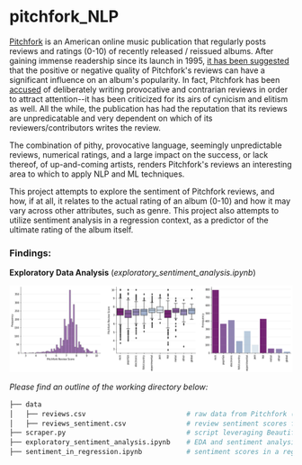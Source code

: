 # pitchfork_NLP

[Pitchfork](https://pitchfork.com/) is an American online music publication that regularly posts reviews and ratings (0-10) of recently released / reissued albums. After gaining immense readership since its launch in 1995, [it has been suggested](https://www.washingtonpost.com/wp-dyn/content/article/2006/04/28/AR2006042800457.html) that the positive or negative quality of Pitchfork's reviews can have a significant influence on an album's popularity. In fact, Pitchfork has been [accused](https://slate.com/culture/2006/11/the-indie-music-site-that-everyone-loves-to-hate.html) of deliberately writing provocative and contrarian reviews in order to attract attention--it has been criticized for its airs of cynicism and elitism as well. All the while, the publication has had the reputation that its reviews are unpredicatable and very dependent on which of its reviewers/contributors writes the review. 

The combination of pithy, provocative language, seemingly unpredictable reviews, numerical ratings, and a large impact on the success, or lack thereof, of up-and-coming artists, renders Pitchfork's reviews an interesting area to which to apply NLP and ML techniques.

This project attempts to explore the sentiment of Pitchfork reviews, and how, if at all, it relates to the actual rating of an album (0-10) and how it may vary across other attributes, such as genre. This project also attempts to utilize sentiment analysis in a regression context, as a predictor of the ultimate rating of the album itself.

### Findings: 

**Exploratory Data Analysis** (*exploratory_sentiment_analysis.ipynb*)

![image](images/EDA_1.png)

*Please find an outline of the working directory below:*

``` bash
├── data
│   ├── reviews.csv                         # raw data from Pitchfork (including full reviews)
│   ├── reviews_sentiment.csv               # review sentiment scores from exploratory data and sentiment analysis  
├── scraper.py                              # script leveraging BeautifulSoup and Selenium WebDriver to scrape the reviews 
├── exploratory_sentiment_analysis.ipynb    # EDA and sentiment analysis 
├── sentiment_in_regression.ipynb           # sentiment scores in a regression context to predict ratings
```
